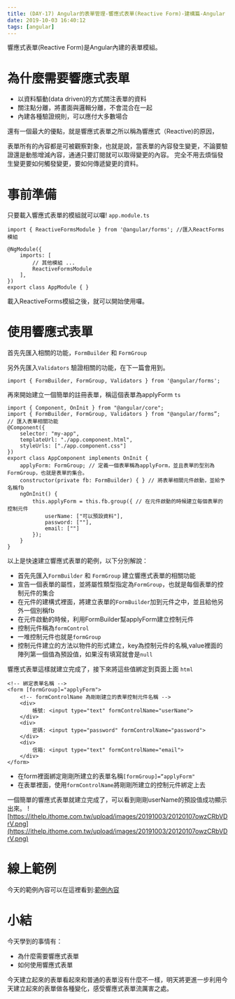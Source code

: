 ```yaml
---
title: (DAY-17) Angular的表單管理-響應式表單(Reactive Form)-建構篇-Angular 與 Nestjs 共舞
date: 2019-10-03 16:40:12
tags: [angular]
---
```

響應式表單(Reactive Form)是Angular內建的表單模組。

# 為什麼需要響應式表單
* 以資料驅動(data driven)的方式關注表單的資料
* 關注點分離，將畫面與邏輯分離，不會混合在一起
* 內建各種驗證規則，可以應付大多數場合

還有一個最大的優點，就是響應式表單之所以稱為響應式（Reactive)的原因，

表單所有的內容都是可被觀察對象，也就是說，當表單的內容發生變更，不論要驗證還是動態增減內容，通通只要訂閱就可以取得變更的內容。
完全不用去煩惱發生變更要如何觸發變更，要如何傳遞變更的資料。

# 事前準備
只要載入響應式表單的模組就可以囉!
`app.module.ts`
```
import { ReactiveFormsModule } from '@angular/forms'; //匯入ReactForms模組

@NgModule({
    imports: [
        // 其他模組 ...
        ReactiveFormsModule
    ],
})
export class AppModule { }
```
載入ReactiveForms模組之後，就可以開始使用囉。

# 使用響應式表單
首先先匯入相關的功能，`FormBuilder` 和 `FormGroup`

另外先匯入`Validators` 驗證相關的功能，在下一篇會用到。
```
import { FormBuilder, FormGroup, Validators } from '@angular/forms';
```
再來開始建立一個簡單的註冊表單，稱這個表單為applyForm
`ts`
```
import { Component, OnInit } from "@angular/core";
import { FormBuilder, FormGroup, Validators } from "@angular/forms”; // 匯入表單相關功能
@Component({
    selector: "my-app",
    templateUrl: "./app.component.html",
    styleUrls: ["./app.component.css"]
})
export class AppComponent implements OnInit {
    applyForm: FormGroup; // 定義一個表單稱為applyForm，並且表單的型別為FormGroup，也就是表單的集合。
    constructor(private fb: FormBuilder) { } // 將表單相關元件啟動，並給予名稱fb
    ngOnInit() {
        this.applyForm = this.fb.group({ // 在元件啟動的時候建立每個表單的控制元件
            userName: ["可以預設資料"],
            password: [""],
            email: [""]
        });
    }
}
```
以上是快速建立響應式表單的範例，以下分別解說：
* 首先先匯入`FormBuilder` 和 `FormGroup` 建立響應式表單的相關功能
* 宣告一個表單的屬性，並將屬性類型指定為`FormGroup`，也就是每個表單的控制元件的集合
* 在元件的建構式裡面，將建立表單的`FormBuilder`加到元件之中，並且給他另外一個別稱fb
* 在元件啟動的時候，利用FormBuilder幫applyForm建立控制元件
* 控制元件稱為`formControl`
* 一堆控制元件也就是`formGroup`
* 控制元件建立的方法以物件的形式建立，key為控制元件的名稱,value裡面的陣列第一個值為預設值，如果沒有填寫就會是`null`

響應式表單這樣就建立完成了，接下來將這些值綁定到頁面上面
`html`
```
<!-- 綁定表單名稱 -->
<form [formGroup]="applyForm"> 
    <!-- formControlName 為剛剛建立的表單控制元件名稱 -->
    <div>
        帳號: <input type="text" formControlName="userName">
    </div>
    <div>
        密碼: <input type="password" formControlName="password">
    </div>
    <div>
        信箱: <input type="text" formControlName="email">
    </div>
</form>
```
* 在form裡面綁定剛剛所建立的表單名稱`[formGroup]=“applyForm"`
* 在表單裡面，使用`formControlName`將剛剛所建立的控制元件綁定上去

一個簡單的響應式表單就建立完成了，可以看到剛剛userName的預設值成功顯示出來。
![https://ithelp.ithome.com.tw/upload/images/20191003/20120107owzCRbVDrV.png](https://ithelp.ithome.com.tw/upload/images/20191003/20120107owzCRbVDrV.png)
# 線上範例
今天的範例內容可以在這裡看到:[範例內容](https://stackblitz.com/edit/angular-iron-jason-d17-reactive-form)

# 小結
今天學到的事情有：
* 為什麼需要響應式表單
* 如何使用響應式表單

今天建立起來的表單看起來和普通的表單沒有什麼不一樣，明天將更進一步利用今天建立起來的表單做各種變化，感受響應式表單流厲害之處。
